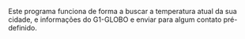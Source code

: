 Este programa funciona de forma a buscar a temperatura atual da sua cidade, e informações do G1-GLOBO e enviar para algum contato pré-definido.
